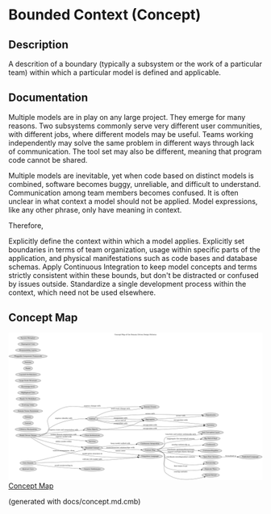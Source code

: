 # Bounded Context (Concept)
## Description
A descrition of a boundary (typically a subsystem or the work of
a particular team) within which a particular model is defined and applicable.
## Documentation
Multiple models are in play on any large project. They emerge for many reasons.
Two subsystems commonly serve very different user communities, with different
jobs, where different models may be useful. Teams working independently may
solve the same problem in different ways through lack of communication. The
tool set may also be different, meaning that program code cannot be shared.

Multiple models are inevitable, yet when code based on distinct models is
combined, software becomes buggy, unreliable, and difficult to understand.
Communication among team members becomes confused. It is often unclear in what
context a model should not be applied. Model expressions, like any other
phrase, only have meaning in context.

Therefore,

Explicitly define the context within which a model applies. Explicitly set
boundaries in terms of team organization, usage within specific parts of the
application, and physical manifestations such as code bases and database
schemas. Apply Continuous Integration to keep model concepts and terms
strictly consistent within these bounds, but don't be distracted or confused by
issues outside. Standardize a single development process within the context,
which need not be used elsewhere.

## Concept Map
![Concept Map of the Domain Driven Design Patterns](../ddd/concept-view.png)
[Concept Map](../ddd/concept-view.md)


(generated with docs/concept.md.cmb)

